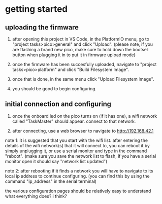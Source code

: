 # **getting started**

## **uploading the firmware**

1. after opening this project in VS Code, in the PlatformIO menu, go to "project tasks>pico>general" and click "Upload". (please note, if you are flashing a brand new pico, make sure to hold down the bootsel button when plugging it in to put it in firmware upload mode)

2. once the firmware has been succesfully uploaded, navigate to "project tasks>pico>platform" and click "Build Filesystem Image".

3. once that is done, in the same menu click "Upload Filesystem Image".

4. you should be good to begin configuring.

## **initial connection and configuring**

1. once the onboard led on the pico turns on (if it has one), a wifi network called "TaskMaster" should appear. connect to that network.

2. after connecting, use a web browser to navigate to http://192.168.42.1

note 1: it is suggested that you start with the wifi list. after entering the details of the wifi network(s) that it will connect to, you can reboot it by simply unplugging it, or use a serial monitor and type in the command "reboot". (make sure you save the network list to flash, if you have a serial monitor open it should say "network list updated")


note 2: after rebooting if it finds a network you will have to navigate to its local ip address to continue configuring. (you can find this by using the command "ip_address" in the serial terminal)

the various configuration pages should be relatively easy to understand what everything does? i think?
 